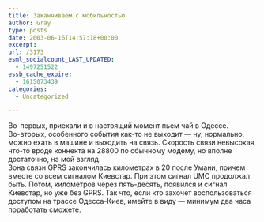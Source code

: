 ```yaml
---
title: Заканчиваем с мобильностью
author: Gray
type: posts
date: 2003-06-16T14:57:18+00:00
excerpt:
url: /3173
esml_socialcount_LAST_UPDATED:
  - 1497251522
essb_cache_expire:
  - 1615073439
categories:
  - Uncategorized

---
```








Во-первых, приехали и в настоящий момент пьем чай в Одессе.  
Во-вторых, особенного события как-то не выходит &#8212; ну, нормально, можно ехать в машине и выходить на связь. Скорость связи невысокая, что-то вроде коннекта на 28800 по обычному модему, но вполне достаточно, на мой взгляд.  
Зона связи GPRS закончилась километрах в 20 после Умани, причем вместе со всем сигналом Киевстар. При этом сигнал UMC продолжал быть. Потом, километров через пять-десять, появился и сигнал Киевстар, но уже без GPRS. Так что, если кто захочет воспользоваться доступом на трассе Одесса-Киев, имейте в виду &#8212; минимум два часа поработать сможете.